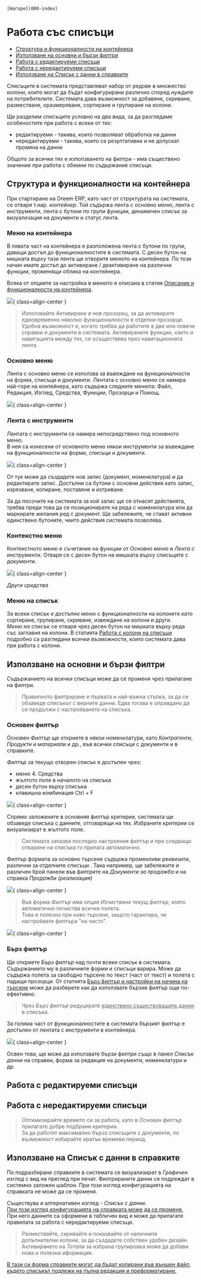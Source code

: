 ```{only} html
[Нагоре](000-index)
```

# Работа със списъци

- [Структура и функционалности на контейнера](https://docs.unicontsoft.com/blog/20241112-lists-configuration.html#id2)
- [Използване на основни и бързи филтри](https://docs.unicontsoft.com/blog/20241112-lists-configuration.html#id7)
- [Работа с редактируеми списъци](https://docs.unicontsoft.com/blog/20241112-lists-configuration.html#id10)
- [Работа с нередактируеми списъци](https://docs.unicontsoft.com/blog/20241112-lists-configuration.html#id11)
- [Използване на Списък с данни в справките](https://docs.unicontsoft.com/blog/20241112-lists-configuration.html#id12)

Списъците в системата представляват набор от редове в множество колони, които могат да бъдат конфигурирани различно според нуждите на потребителите. Системата дава възможност за добавяне, скриване, разместване, оразмеряване, сортиране и групиране на колони.  

Ще разделим списъците условно на два вида, за да разгледаме особеностите при работа с всеки от тях: 
- редактируеми - такива, които позволяват обработка на данни   
- нередактируеми - такива, които са резултативни и не допускат промяна на данни   

Общото за всички тях е използването на филтри - има съществено значение при работа с обемни по съдържание списъци.  

## Структура и функционалности на контейнера

При стартиране на Dreem ERP, като част от структурата на системата, се отваря т.нар. *контейнер*. Той съдържа лента с основно меню, лента с инструменти, лента с бутони по групи функции, динамичен списък за визуализация на документи и статус лента.

### Mеню на контейнера

В лявата част на контейнера е разположена лента с бутони по групи, даващи достъп до функционалностите в системата. 
С десен бутон на мишката върху тази лента ще отворите менюто на контейнера. По този начин имате достъп до активиране / деактивиране на различни функции, променящи облика на контейнера.  

Всяка от опциите за настройка в менюто е описана в статия [Описание и функционалности на контейнера](https://www.unicontsoft.com/cms/node/253).   

![](20241112-lists-configuration5.png){ class=align-center }

> Използвайте *Активиране в нов прозорец*, за да активирате едновременно няколко функционалности в отделни прозорци. Удобна възможност е, когато трябва да работите в две или повече справки и документи в системата. Активираните функции, както и навигацията между тях, се осъществява през навигационната лента.  

### Основно меню

Лента с основно меню се използва за въвеждане на функционалности на форми, списъци и документи. Лентата с основно меню се намира най-горе на контейнера, като съдържа следните менюта: Файл, Редакция, Изглед, Средства, Функции, Прозорци и Помощ.  

![](20241112-lists-configuration6.png){ class=align-center }

### Лента с инструменти

Лентата с инструменти се намира непосредствено под основното меню.  
В нея са изнесени от основното меню някои инструменти за въвеждане на функционалности на форми, списъци и документи.  

![](20241112-lists-configuration7.png){ class=align-center }

От тук може да създадете нов запис (документ, номенклатура) и да редактирате запис. Достъпни са бутони с основни действия като запис, изрязване, копиране, поставяне и изтриване. 

За да посочите на системата за кой запис ще се отнасят действията, трябва преди това да се позиционирате на реда с номенклатура или да маркирате желания ред с документ. Ще забележите, че стават активни единствено бутоните, чиито действия системата позволява.  

### Контекстно меню  

Контекстното меню е съчетание на функции от *Основно меню* и *Лента с инструменти*. Отваря се с десен бутон на мишката върху списъците с документи.   

![](20241112-lists-configuration8.png){ class=align-center }

*Други средства*

### Меню на списък

За всеки списък е достъпно меню с функционалности на колоните като сортиране, групиране, скриване, извеждане на колони и други.  
*Меню на списък* се отваря чрез десен бутон на мишката върху реда със заглавия на колони. В статията [Работа с колони на списъци](https://www.unicontsoft.com/cms/node/254) подробно са разгледани всички възможности, които системата дава при работа с колони.  


## Използване на основни и бързи филтри

Съдържанието на всички списъци може да се променя чрез прилагане на филтри.  

> Правилното филтриране е първата и най-важна стъпка, за да се обзаведе списъкът с верните данни. Едва тогава е оправдано да се продължи с настройването на списъка.  

### Основен филтър
  
Основен *Филтър* ще откриете в някои номенклатури, като *Контрагенти*, *Продукти и материали* и др., във всички списъци с документи и в справките.  

*Филтър* за текущо отворен списък е достъпен чрез:  

- меню 4. Средства  
- жълтото поле в началото на списъка  
- десен бутон върху списъка      
- клавишна комбинация Ctrl + F   

![](20241112-lists-configuration1.png){ class=align-center }

Спрямо заложените в основния филтър критерии, системата ще обзаведе списъка с данните, отговарящи на тях. Избраните критерии се визуализират в жълтото поле.  

> Системата запазва последно настроения филтър и при следващо отваряне на списъка го прилага автоматично.  

Филтър формата за основно търсене съдържа променливи реквизити, различни за отделните списъци . Така например, ще забележите и различен брой панели във филтрите на *Документи за продажба* и на справка *Продажби (реализация)* 

![](20241112-lists-configuration2.png){ class=align-center }


> Във форма *Филтър* има опция *Изчистване текущ филтър*, която автоматично почиства всички полета.  
Това е полезно при ново търсене, защото гарантира, че настройвате филтъра "на чисто".   

![](20241112-lists-configuration3.png){ class=align-center }

### Бърз филтър

Ще откриете *Бърз филтър* над почти всеки списък в системата. Съдържанието му в различните форми и списъци варира. Може да съдържа полета за свободно търсене по текст (част от текст) и полета с падащи прозорци. От статията [Бърз филтър и настройки на начина на търсене](https://www.unicontsoft.com/cms/node/129) може да разберете как да използвате бързия филтър още по-ефективно.   

> Чрез *Бърз филтър* редуцирате <ins>единствено съществуващите данни</ins> в списъка.   

За голяма част от функционалностите в системата бързият филтър е достъпен от лентата с инструменти в контейнера.

![](20241112-lists-configuration4.png){ class=align-center }

Освен това, ще може да използвате бързи филтри също в панел *Списък данни* на справки, форма за редакция на документи, номенклатури и др.  

## Работа с редактируеми списъци



## Работа с нередактируеми списъци

> Оптимизирайте времето си за работа, като в *Основен филтър* прилагате добре подбрани критерии.  
За да работят максимално бързо списъците с документи, по възможност избирайте кратък времеви период.

## Използване на Списък с данни в справките

По подразбиране справките в системата се визуализират в *Графичен изглед* с вид на преглед при печат. Филтрираните данни се подреждат в системно заложен шаблон. При този изглед конфигурацията на справката не може да се променя.     

Съществува и алтернативен изглед - *Списък с данни*.  
<ins>При този изглед конфигурацията на справката може да се променя.</ins>  
При него данните са оформени в табличен вид и може да прилагате правилата за работа с нередактируеми списъци.  

> Размествайте, скривайте и показвайте от наличните допълнителни колони, за да създадете собствен удобен дизайн.  
Активирането на *Тотали* за избрана групировка може да добави нова и полезна иформация.  

<ins>В тази си форма справките могат да бъдат копирани във външен файл, където списъкът подлежи на пълна редакция и преформатиране.</ins>  

